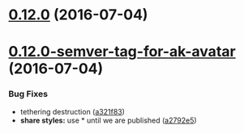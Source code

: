 <a name="0.12.0"></a>
# [0.12.0](https://aui-team-bot/https://bitbucket.org/atlassian/atlaskit/compare/0.12.0-semver-tag-for-ak-avatar...v0.12.0) (2016-07-04)



<a name="0.12.0-semver-tag-for-ak-avatar"></a>
# [0.12.0-semver-tag-for-ak-avatar](https://aui-team-bot/https://bitbucket.org/atlassian/atlaskit/compare/a321f83...0.12.0-semver-tag-for-ak-avatar) (2016-07-04)


### Bug Fixes

* tethering destruction ([a321f83](https://aui-team-bot/https://bitbucket.org/atlassian/atlaskit/commits/a321f83))
* **share styles:** use * until we are published ([a2792e5](https://aui-team-bot/https://bitbucket.org/atlassian/atlaskit/commits/a2792e5))



